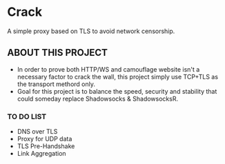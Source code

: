 # Crack
A simple proxy based on TLS to avoid network censorship.
## ABOUT THIS PROJECT
* In order to prove both HTTP/WS and camouflage website isn't a necessary factor to crack the wall, this project simply use TCP+TLS as the transport methord only.
* Goal for this project is to balance the speed, security and stability that could someday replace Shadowsocks & ShadowsocksR.
### TO DO LIST
* DNS over TLS
* Proxy for UDP data
* TLS Pre-Handshake
* Link Aggregation
